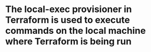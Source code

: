 # The local-exec provisioner in Terraform is used to execute commands on the local machine where Terraform is being run
